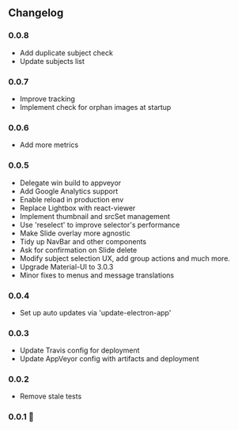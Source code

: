 ## Changelog

### 0.0.8
- Add duplicate subject check
- Update subjects list

### 0.0.7
- Improve tracking
- Implement check for orphan images at startup

### 0.0.6
- Add more metrics

### 0.0.5
- Delegate win build to appveyor
- Add Google Analytics support
- Enable reload in production env
- Replace Lightbox with react-viewer
- Implement thumbnail and srcSet management
- Use 'reselect' to improve selector's performance
- Make Slide overlay more agnostic
- Tidy up NavBar and other components
- Ask for confirmation on Slide delete
- Modify subject selection UX, add group actions and much more.
- Upgrade Material-UI to 3.0.3
- Minor fixes to menus and message translations

### 0.0.4
- Set up auto updates via 'update-electron-app'

### 0.0.3
- Update Travis config for deployment
- Update AppVeyor config with artifacts and deployment

### 0.0.2
- Remove stale tests

### 0.0.1 :rocket:
